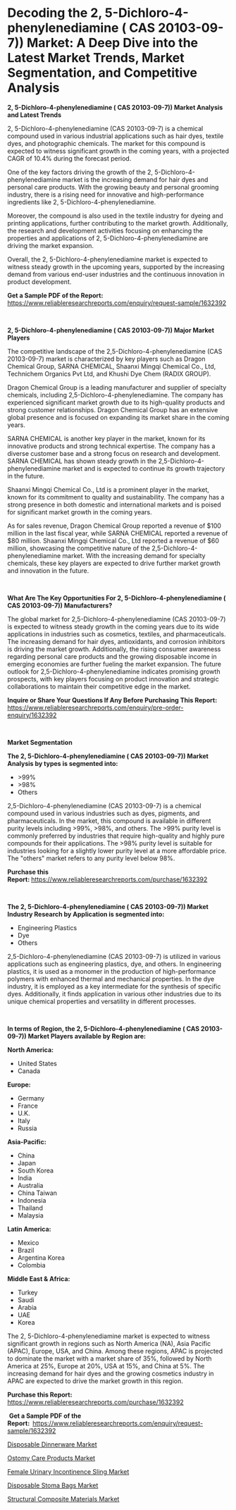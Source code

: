 <p><h1>Decoding the 2, 5-Dichloro-4-phenylenediamine ( CAS 20103-09-7)) Market: A Deep Dive into the Latest Market Trends, Market Segmentation, and Competitive Analysis</h1></p><p><strong>2, 5-Dichloro-4-phenylenediamine ( CAS 20103-09-7)) Market Analysis and Latest Trends</strong></p>
<p><p>2, 5-Dichloro-4-phenylenediamine (CAS 20103-09-7) is a chemical compound used in various industrial applications such as hair dyes, textile dyes, and photographic chemicals. The market for this compound is expected to witness significant growth in the coming years, with a projected CAGR of 10.4% during the forecast period.</p><p>One of the key factors driving the growth of the 2, 5-Dichloro-4-phenylenediamine market is the increasing demand for hair dyes and personal care products. With the growing beauty and personal grooming industry, there is a rising need for innovative and high-performance ingredients like 2, 5-Dichloro-4-phenylenediamine.</p><p>Moreover, the compound is also used in the textile industry for dyeing and printing applications, further contributing to the market growth. Additionally, the research and development activities focusing on enhancing the properties and applications of 2, 5-Dichloro-4-phenylenediamine are driving the market expansion.</p><p>Overall, the 2, 5-Dichloro-4-phenylenediamine market is expected to witness steady growth in the upcoming years, supported by the increasing demand from various end-user industries and the continuous innovation in product development.</p></p>
<p><strong>Get a Sample PDF of the Report:&nbsp;</strong> <a href="https://www.reliableresearchreports.com/enquiry/request-sample/1632392">https://www.reliableresearchreports.com/enquiry/request-sample/1632392</a></p>
<p>&nbsp;</p>
<p><strong>2, 5-Dichloro-4-phenylenediamine ( CAS 20103-09-7)) Major Market Players</strong></p>
<p><p>The competitive landscape of the 2,5-Dichloro-4-phenylenediamine (CAS 20103-09-7) market is characterized by key players such as Dragon Chemical Group, SARNA CHEMICAL, Shaanxi Mingqi Chemical Co., Ltd, Technichem Organics Pvt Ltd, and Khushi Dye Chem (RADIX GROUP).</p><p>Dragon Chemical Group is a leading manufacturer and supplier of specialty chemicals, including 2,5-Dichloro-4-phenylenediamine. The company has experienced significant market growth due to its high-quality products and strong customer relationships. Dragon Chemical Group has an extensive global presence and is focused on expanding its market share in the coming years.</p><p>SARNA CHEMICAL is another key player in the market, known for its innovative products and strong technical expertise. The company has a diverse customer base and a strong focus on research and development. SARNA CHEMICAL has shown steady growth in the 2,5-Dichloro-4-phenylenediamine market and is expected to continue its growth trajectory in the future.</p><p>Shaanxi Mingqi Chemical Co., Ltd is a prominent player in the market, known for its commitment to quality and sustainability. The company has a strong presence in both domestic and international markets and is poised for significant market growth in the coming years.</p><p>As for sales revenue, Dragon Chemical Group reported a revenue of $100 million in the last fiscal year, while SARNA CHEMICAL reported a revenue of $80 million. Shaanxi Mingqi Chemical Co., Ltd reported a revenue of $60 million, showcasing the competitive nature of the 2,5-Dichloro-4-phenylenediamine market. With the increasing demand for specialty chemicals, these key players are expected to drive further market growth and innovation in the future.</p></p>
<p>&nbsp;</p>
<p><strong>What Are The Key Opportunities For 2, 5-Dichloro-4-phenylenediamine ( CAS 20103-09-7)) Manufacturers?</strong></p>
<p><p>The global market for 2,5-Dichloro-4-phenylenediamine (CAS 20103-09-7) is expected to witness steady growth in the coming years due to its wide applications in industries such as cosmetics, textiles, and pharmaceuticals. The increasing demand for hair dyes, antioxidants, and corrosion inhibitors is driving the market growth. Additionally, the rising consumer awareness regarding personal care products and the growing disposable income in emerging economies are further fueling the market expansion. The future outlook for 2,5-Dichloro-4-phenylenediamine indicates promising growth prospects, with key players focusing on product innovation and strategic collaborations to maintain their competitive edge in the market.</p></p>
<p><strong>Inquire or Share Your Questions If Any Before Purchasing This Report:</strong> <a href="https://www.reliableresearchreports.com/enquiry/pre-order-enquiry/1632392">https://www.reliableresearchreports.com/enquiry/pre-order-enquiry/1632392</a></p>
<p>&nbsp;</p>
<p><strong>Market Segmentation</strong></p>
<p><strong>The 2, 5-Dichloro-4-phenylenediamine ( CAS 20103-09-7)) Market Analysis by types is segmented into:</strong></p>
<p><ul><li>>99%</li><li>>98%</li><li>Others</li></ul></p>
<p><p>2,5-Dichloro-4-phenylenediamine (CAS 20103-09-7) is a chemical compound used in various industries such as dyes, pigments, and pharmaceuticals. In the market, this compound is available in different purity levels including >99%, >98%, and others. The >99% purity level is commonly preferred by industries that require high-quality and highly pure compounds for their applications. The >98% purity level is suitable for industries looking for a slightly lower purity level at a more affordable price. The "others" market refers to any purity level below 98%.</p></p>
<p><strong>Purchase this Report:&nbsp;</strong><a href="https://www.reliableresearchreports.com/purchase/1632392">https://www.reliableresearchreports.com/purchase/1632392</a></p>
<p>&nbsp;</p>
<p><strong>The 2, 5-Dichloro-4-phenylenediamine ( CAS 20103-09-7)) Market Industry Research by Application is segmented into:</strong></p>
<p><ul><li>Engineering Plastics</li><li>Dye</li><li>Others</li></ul></p>
<p><p>2,5-Dichloro-4-phenylenediamine (CAS 20103-09-7) is utilized in various applications such as engineering plastics, dye, and others. In engineering plastics, it is used as a monomer in the production of high-performance polymers with enhanced thermal and mechanical properties. In the dye industry, it is employed as a key intermediate for the synthesis of specific dyes. Additionally, it finds application in various other industries due to its unique chemical properties and versatility in different processes.</p></p>
<p>&nbsp;</p>
<p><strong>In terms of Region, the 2, 5-Dichloro-4-phenylenediamine ( CAS 20103-09-7)) Market Players available by Region are:</strong></p>
<p>
    <p> <strong> North America: </strong>
        <ul>
            <li>United States</li>
            <li>Canada</li>
        </ul>
        </p> 
    <p> <strong> Europe: </strong>
        <ul>
            <li>Germany</li>
            <li>France</li>
            <li>U.K.</li>
            <li>Italy</li>
            <li>Russia</li>
        </ul>
        </p> 
    <p> <strong> Asia-Pacific: </strong>
        <ul>
            <li>China</li>
            <li>Japan</li>
            <li>South Korea</li>
            <li>India</li>
            <li>Australia</li>
            <li>China Taiwan</li>
            <li>Indonesia</li>
            <li>Thailand</li>
            <li>Malaysia</li>
        </ul>
        </p> 
    <p> <strong> Latin America: </strong>
        <ul>
            <li>Mexico</li>
            <li>Brazil</li>
            <li>Argentina Korea</li>
            <li>Colombia</li>
        </ul>
        </p> 
    <p> <strong> Middle East & Africa: </strong>
        <ul>
            <li>Turkey</li>
            <li>Saudi</li>
            <li>Arabia</li>
            <li>UAE</li>
            <li>Korea</li>
        </ul>
    </p>
    </p>
<p><p>The 2, 5-Dichloro-4-phenylenediamine market is expected to witness significant growth in regions such as North America (NA), Asia Pacific (APAC), Europe, USA, and China. Among these regions, APAC is projected to dominate the market with a market share of 35%, followed by North America at 25%, Europe at 20%, USA at 15%, and China at 5%. The increasing demand for hair dyes and the growing cosmetics industry in APAC are expected to drive the market growth in this region.</p></p>
<p><strong>Purchase this Report: </strong><a href="https://www.reliableresearchreports.com/purchase/1632392">https://www.reliableresearchreports.com/purchase/1632392</a></p>
<p>&nbsp;<strong>Get a Sample PDF of the Report:&nbsp;&nbsp;</strong><a href="https://www.reliableresearchreports.com/enquiry/request-sample/1632392">https://www.reliableresearchreports.com/enquiry/request-sample/1632392</a></p>
<p><strong></strong></p>
<p><p><a href="https://view.publitas.com/reportprime-1/disposable-dinnerware-market-research-report-unlocks-analysis-on-the-market-financial-status-market-size-and-market-revenue-upto-2031/">Disposable Dinnerware Market</a></p><p><a href="https://forested-sushi-9b0.notion.site/Ostomy-Care-Products-Market-Size-Growing-and-Forecasted-for-period-from-2024-2031-and-provides-com-46654d6decf2405dbf8792cd4e8a14ac">Ostomy Care Products Market</a></p><p><a href="https://lydian-appliance-61d.notion.site/Female-Urinary-Incontinence-Sling-Market-Size-2024-2031-Global-Industrial-Analysis-Key-Geographic-29f625dc13da42abb27952a6d821bcff">Female Urinary Incontinence Sling Market</a></p><p><a href="https://summer-dogwood-3e9.notion.site/Disposable-Stoma-Bags-Market-Size-Share-Trends-Analysis-Report-By-Material-By-Type-By-End-user--0990ceaffb1b4fcfb661cd2c064e68a8">Disposable Stoma Bags Market</a></p><p><a href="https://view.publitas.com/reportprime-1/structural-composite-materials-market-offer-valuable-insights-into-market-size-market-share-market-trends-and-projections-spanning-from-2024-to-2031/">Structural Composite Materials Market</a></p></p>
